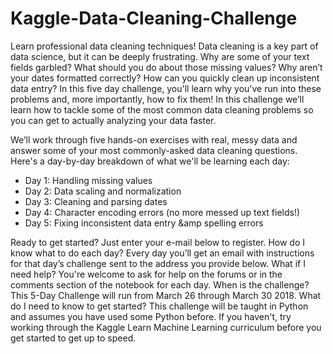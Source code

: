 # Kaggle-Data-Cleaning-Challenge
Learn professional data cleaning techniques! Data cleaning is a key part of data science, but it can be deeply frustrating. Why are some of your text fields garbled? What should you do about those missing values? Why aren’t your dates formatted correctly? How can you quickly clean up inconsistent data entry? In this five day challenge, you'll learn why you've run into these problems and, more importantly, how to fix them! In this challenge we’ll learn how to tackle some of the most common data cleaning problems so you can get to actually analyzing your data faster. 


We’ll work through five hands-on exercises with real, messy data and answer some of your most commonly-asked data cleaning questions. Here's a day-by-day breakdown of what we'll be learning each day:  
- Day 1: Handling missing values  
- Day 2: Data scaling and normalization  
- Day 3: Cleaning and parsing dates  
- Day 4: Character encoding errors (no more messed up text fields!)  
- Day 5: Fixing inconsistent data entry &amp spelling errors 

Ready to get started? Just enter your e-mail below to register.   How do I know what to do each day? Every day you’ll get an email with instructions for that day’s challenge sent to the address you provide below. What if I need help? You're welcome to ask for help on the forums or in the comments section of the notebook for each day. When is the challenge? This 5-Day Challenge will run from March 26 through March 30 2018. What do I need to know to get started? This challenge will be taught in Python and assumes you have used some Python before. If you haven't, try working through the Kaggle Learn Machine Learning curriculum before you get started to get up to speed.
